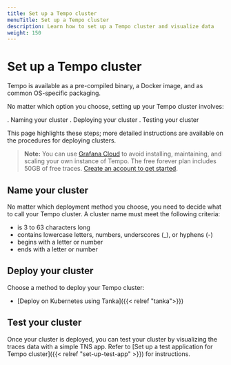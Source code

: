 ```yaml
---
title: Set up a Tempo cluster
menuTitle: Set up a Tempo cluster
description: Learn how to set up a Tempo cluster and visualize data
weight: 150
---
```


# Set up a Tempo cluster

Tempo is available as a pre-compiled binary, a Docker image, and as common OS-specific packaging.

No matter which option you choose, setting up your Tempo cluster involves: 

. Naming your cluster
. Deploying your cluster
. Testing your cluster

This page highlights these steps; more detailed instructions are available on the procedures for deploying clusters.

> **Note:** You can use [Grafana Cloud](https://grafana.com/products/cloud/features/#cloud-traces) to avoid installing, maintaining, and scaling your own instance of Tempo. The free forever plan includes 50GB of free traces. [Create an account to get started](https://grafana.com/auth/sign-up/create-user?pg=docs-enterprise-traces&plcmt=in-text).

## Name your cluster

No matter which deployment method you choose, you need to decide what to call your Tempo cluster.
A cluster name must meet the following criteria:

- is 3 to 63 characters long
- contains lowercase letters, numbers, underscores (_), or hyphens (-)
- begins with a letter or number
- ends with a letter or number

## Deploy your cluster

Choose a method to deploy your Tempo cluster:

<!-- - [Deploy on Linux]({{< relref "linux">}}) -->
- [Deploy on Kubernetes using Tanka]({{< relref "tanka">}})

## Test your cluster

Once your cluster is deployed, you can test your cluster by visualizing the traces data with a simple TNS app. 
Refer to [Set up a test application for Tempo cluster]({{< relref "set-up-test-app" >}}) for instructions.